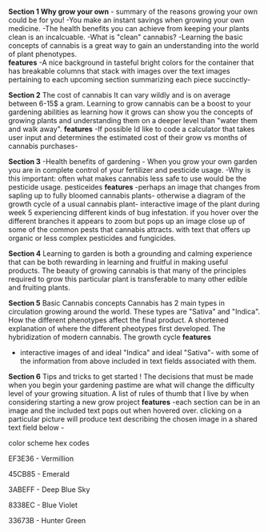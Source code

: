 **Section 1 Why grow your own** - 
summary of the reasons growing your own could be for you!
-You make an instant savings when growing your own medicine. 
-The health benefits you can achieve from keeping your plants clean is an incalcuable.
-What is "clean" cannabis?
-Learning the basic concepts of cannabis is a great way to gain an understanding into the world of plant phenotypes.  
**features**
-A nice background in tasteful bright colors for the container that has breakable columns that stack with images over the text images pertaining to each upcoming section summarizing each piece succinctly-

**Section 2** 
The cost of cannabis It can vary wildly and is on average between 6-15$ a gram. Learning to grow cannabis can be a boost to your gardening abilities as learning how it grows can show you the concepts of growing plants and understanding them on a deeper level than "water them and walk away".
**features**
-If possible Id like to code a calculator that takes user input and determines the estimated cost of their grow vs months of cannabis purchases- 

**Section 3**
-Health benefits of gardening - When you grow your own garden you are in complete control of your fertilizer and pesticide usage.
-Why is this important: often what makes cannabis less safe to use would be the pesticide usage. pesticeides
**features**
-perhaps an image that changes from sapling up to fully bloomed cannabis plants- otherwise a diagram of the growth cycle of a usual cannabis plant- interactive image of the plant during week 5 experiencing different kinds of bug infestation. if you hover over the different branches it appears to zoom but pops up an image close up of some of the common pests that cannabis attracts. with text that offers up organic or less complex pesticides and fungicides.

**Section 4**
Learning to garden is both a grounding and calming experience that can be both rewarding in learning and fruitful in making useful products. The beauty of growing cannabis is that many of the principles required to grow this particular plant is transferable to many other edible and fruiting plants. 

**Section 5**
Basic Cannabis concepts
Cannabis has 2 main types in circulation growing around the world. These types are "Sativa" and "Indica". How the different phenotypes affect the final product. A shortened explanation of where the different pheotypes first developed. The hybridization of modern cannabis. The growth cycle
**features**
- interactive images of and ideal "Indica" and ideal "Sativa"- with some of the information from above included in text fields associated with them.

**Section 6**
Tips and tricks to get started !
The decisions that must be made when you begin your gardening pastime are what will change the difficulty level of your growing situation. A list of rules of thumb that I live by when considering starting a new grow project
**features**
-each section can be in an image and the included text pops out when hovered over. clicking on a particular picture will produce text describing the chosen image in a shared text field below -

color scheme hex codes

EF3E36 - Vermillion

45CB85 - Emerald

3ABEFF - Deep Blue Sky

8338EC - Blue Violet

33673B - Hunter Green